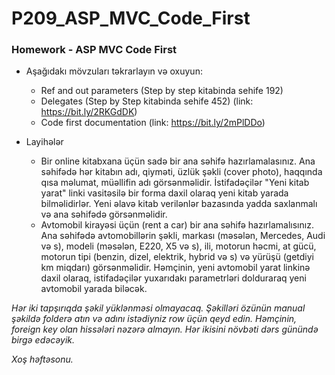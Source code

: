 # P209_ASP_MVC_Code_First

### Homework - ASP MVC Code First
- Aşağıdakı mövzuları təkrarlayın və oxuyun:
  - Ref and out parameters (Step by step kitabinda sehife 192)
  - Delegates (Step by Step kitabinda sehife 452) (link: https://bit.ly/2RKGdDK)
  - Code first documentation (link: https://bit.ly/2mPlDDo)

- Layihələr
  - Bir online kitabxana üçün sadə bir ana səhifə hazırlamalasınız. Ana səhifədə hər kitabın adı, qiyməti, üzlük şəkli (cover photo), haqqında qısa məlumat, müəllifin adı görsənməlidir. İstifadəçilər "Yeni kitab yarat" linki vasitəsilə bir forma daxil olaraq yeni kitab yarada bilməlidirlər. Yeni əlavə kitab verilənlər bazasında yadda saxlanmalı və ana səhifədə görsənməlidir.
  - Avtomobil kirayəsi üçün (rent a car) bir ana səhifə hazırlamalısınız. Ana səhifədə avtomobillərin şəkli, markası (məsələn, Mercedes, Audi və s), modeli (məsələn, E220, X5 və s), ili, motorun həcmi, at gücü, motorun tipi (benzin, dizel, elektrik, hybrid və s) və yürüşü (getdiyi km miqdarı) görsənməlidir. Həmçinin, yeni avtomobil yarat linkinə daxil olaraq, istifadəçilər yuxarıdakı parametrləri dolduraraq yeni avtomobil yarada biləcək. 
  
*Hər iki tapşırıqda şəkil yüklənməsi olmayacaq. Şəkilləri özünün manual şəkildə folderə atın və adını istədiyniz row üçün qeyd edin. Həmçinin, foreign key olan hissələri nəzərə almayın. Hər ikisini növbəti dərs günündə birgə edəcəyik.*

*Xoş həftəsonu.*
